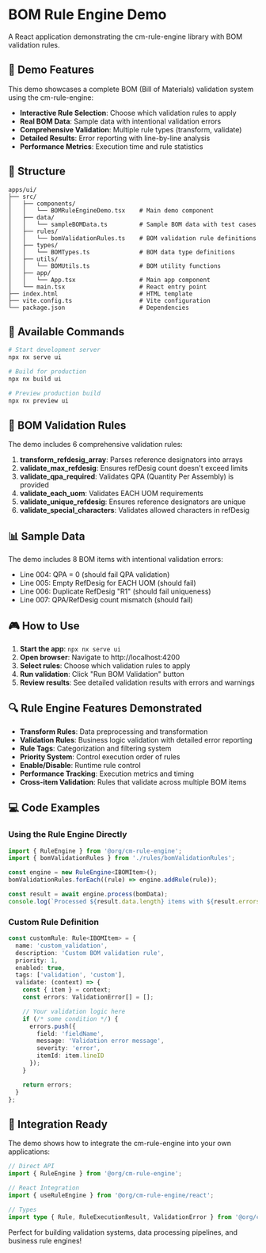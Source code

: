 # BOM Rule Engine Demo

A React application demonstrating the cm-rule-engine library with BOM validation rules.

## 🎯 Demo Features

This demo showcases a complete BOM (Bill of Materials) validation system using the cm-rule-engine:

- **Interactive Rule Selection**: Choose which validation rules to apply
- **Real BOM Data**: Sample data with intentional validation errors
- **Comprehensive Validation**: Multiple rule types (transform, validate)
- **Detailed Results**: Error reporting with line-by-line analysis
- **Performance Metrics**: Execution time and rule statistics

## 📁 Structure

```
apps/ui/
├── src/
│   ├── components/
│   │   └── BOMRuleEngineDemo.tsx    # Main demo component
│   ├── data/
│   │   └── sampleBOMData.ts         # Sample BOM data with test cases
│   ├── rules/
│   │   └── bomValidationRules.ts    # BOM validation rule definitions
│   ├── types/
│   │   └── BOMTypes.ts              # BOM data type definitions
│   ├── utils/
│   │   └── BOMUtils.ts              # BOM utility functions
│   ├── app/
│   │   └── App.tsx                  # Main app component
│   └── main.tsx                     # React entry point
├── index.html                       # HTML template
├── vite.config.ts                   # Vite configuration
└── package.json                     # Dependencies
```

## 🚀 Available Commands

```bash
# Start development server
npx nx serve ui

# Build for production
npx nx build ui

# Preview production build
npx nx preview ui
```

## 🔧 BOM Validation Rules

The demo includes 6 comprehensive validation rules:

1. **transform_refdesig_array**: Parses reference designators into arrays
2. **validate_max_refdesig**: Ensures refDesig count doesn't exceed limits
3. **validate_qpa_required**: Validates QPA (Quantity Per Assembly) is provided
4. **validate_each_uom**: Validates EACH UOM requirements
5. **validate_unique_refdesig**: Ensures reference designators are unique
6. **validate_special_characters**: Validates allowed characters in refDesig

## 📊 Sample Data

The demo includes 8 BOM items with intentional validation errors:

- Line 004: QPA = 0 (should fail QPA validation)
- Line 005: Empty RefDesig for EACH UOM (should fail)
- Line 006: Duplicate RefDesig "R1" (should fail uniqueness)
- Line 007: QPA/RefDesig count mismatch (should fail)

## 🎮 How to Use

1. **Start the app**: `npx nx serve ui`
2. **Open browser**: Navigate to http://localhost:4200
3. **Select rules**: Choose which validation rules to apply
4. **Run validation**: Click "Run BOM Validation" button
5. **Review results**: See detailed validation results with errors and warnings

## 🔍 Rule Engine Features Demonstrated

- **Transform Rules**: Data preprocessing and transformation
- **Validation Rules**: Business logic validation with detailed error reporting
- **Rule Tags**: Categorization and filtering system
- **Priority System**: Control execution order of rules
- **Enable/Disable**: Runtime rule control
- **Performance Tracking**: Execution metrics and timing
- **Cross-item Validation**: Rules that validate across multiple BOM items

## 💻 Code Examples

### Using the Rule Engine Directly

```typescript
import { RuleEngine } from '@org/cm-rule-engine';
import { bomValidationRules } from './rules/bomValidationRules';

const engine = new RuleEngine<IBOMItem>();
bomValidationRules.forEach((rule) => engine.addRule(rule));

const result = await engine.process(bomData);
console.log(`Processed ${result.data.length} items with ${result.errors.length} errors`);
```

### Custom Rule Definition

```typescript
const customRule: Rule<IBOMItem> = {
  name: 'custom_validation',
  description: 'Custom BOM validation rule',
  priority: 1,
  enabled: true,
  tags: ['validation', 'custom'],
  validate: (context) => {
    const { item } = context;
    const errors: ValidationError[] = [];

    // Your validation logic here
    if (/* some condition */) {
      errors.push({
        field: 'fieldName',
        message: 'Validation error message',
        severity: 'error',
        itemId: item.lineID
      });
    }

    return errors;
  }
};
```

## 🎯 Integration Ready

The demo shows how to integrate the cm-rule-engine into your own applications:

```typescript
// Direct API
import { RuleEngine } from '@org/cm-rule-engine';

// React Integration
import { useRuleEngine } from '@org/cm-rule-engine/react';

// Types
import type { Rule, RuleExecutionResult, ValidationError } from '@org/cm-rule-engine';
```

Perfect for building validation systems, data processing pipelines, and business rule engines!
